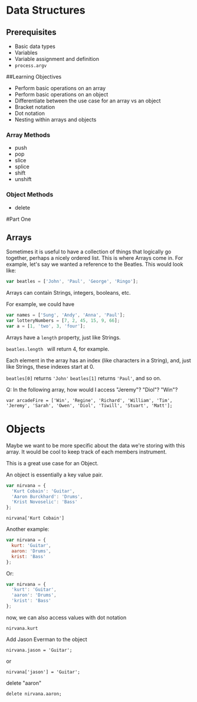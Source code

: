 # Data Structures

## Prerequisites

- Basic data types
- Variables
- Variable assignment and definition
- ```process.argv```

##Learning Objectives

- Perform basic operations on an array
- Perform basic operations on an object
- Differentiate between the use case for an array vs an object
- Bracket notation
- Dot notation
- Nesting within arrays and objects

### Array Methods

- push
- pop
- slice
- splice
- shift
- unshift

### Object Methods
- delete

#Part One

## Arrays

 Sometimes it is useful to have a collection of things that logically go together, perhaps a nicely ordered list.  This is where Arrays come in.  For example, let's say we wanted a reference to the Beatles.  This would look like:

```js
var beatles = ['John', 'Paul', 'George', 'Ringo'];
```

Arrays can contain Strings, integers, booleans, etc.

For example, we could have

```js
var names = ['Sung', 'Andy', 'Anna', 'Paul'];
var lotteryNumbers = [7, 2, 45, 15, 9, 66];
var a = [1, 'two', 3, 'four'];
```

Arrays have a `length` property, just like Strings.

```beatles.length ``` will return 4, for example.

Each element in the array has an index (like characters in a String), and, just like Strings, these indexes start at 0.

```beatles[0]``` returns ```'John'```
```beatles[1]``` returns ```'Paul'```, and so on.


Q: In the following array, how would I access "Jeremy"? "Diol"? "Win"?

``var arcadeFire = ['Win', 'Regine', 'Richard', 'William', 'Tim', 'Jeremy', 'Sarah', 'Owen', 'Diol', 'Tiwill', 'Stuart', 'Matt'];``

# Objects

Maybe we want to be more specific about the data we're storing with this array. It would be cool to keep track of each members instrument.

This is a great use case for an Object.

An object is essentially a key value pair.

```js
var nirvana = {
  'Kurt Cobain': 'Guitar',
  'Aaron Burckhard': 'Drums',
  'Krist Novoselic': 'Bass'
};
```
```nirvana['Kurt Cobain']```

Another example:

```js
var nirvana = {
  kurt: 'Guitar',
  aaron: 'Drums',
  krist: 'Bass'
};
```

Or:

```js
var nirvana = {
  'kurt': 'Guitar',
  'aaron': 'Drums',
  'krist': 'Bass'
};
```

now, we can also access values with dot notation

``nirvana.kurt``

Add Jason Everman to the object

``nirvana.jason = 'Guitar';``

or

``nirvana['jason'] = 'Guitar';``

delete "aaron"

``delete nirvana.aaron;``
